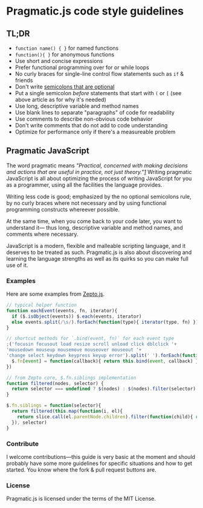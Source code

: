 # Pragmatic.js code style guidelines

## TL;DR

* `function name() { }` for named functions
* `function(){ }` for anonymous functions
* Use short and concise expressions
* Prefer functional programming over for or while loops
* No curly braces for single-line control flow statements such as `if` & friends
* Don't write [semicolons that are optional][optional]
* Put a single semicolon _before_ statements that start with `(` or `[`
  (see above article as for why it's needed)
* Use long, descriptive variable and method names
* Use blank lines to separate "paragraphs" of code for readability
* Use comments to describe non-obvious code behavior
* Don't write comments that do not add to code understanding
* Optimize for performance only if there's a measureable problem

## Pragmatic JavaScript

The word pragmatic means _"Practical, concerned with making decisions 
and actions that are useful in practice, not just theory."[1]_ Writing pragmatic
JavaScript is all about optimizing the process of writing JavaScript for you 
as a programmer, using all the facilities the language provides. 

Writing less code is good; emphasized by the no optional semicolons rule, by 
no curly braces where not necessary and by using functional programming constructs
whereever possible.

At the same time, when you come back to your code later, you want to understand it—
thus long, descriptive variable and method names, and comments where necessary.

JavaScript is a modern, flexible and malleable scripting language, and it deserves
to be treated as such. Pragmatic.js is also about discovering and learning the language
strengths as well as its quirks so you can make full use of it.

### Examples

Here are some examples from [Zepto.js][zepto].

```javascript
// typical helper function
function eachEvent(events, fn, iterator){
  if ($.isObject(events)) $.each(events, iterator)
  else events.split(/\s/).forEach(function(type){ iterator(type, fn) })
}

// shortcut methods for `.bind(event, fn)` for each event type
;('focusin focusout load resize scroll unload click dblclick '+
'mousedown mouseup mousemove mouseover mouseout '+
'change select keydown keypress keyup error').split(' ').forEach(function(event) {
  $.fn[event] = function(callback){ return this.bind(event, callback) }
})

// from Zepto core, $.fn.siblings implementation
function filtered(nodes, selector) {
  return selector === undefined ? $(nodes) : $(nodes).filter(selector)
}

$.fn.siblings = function(selector){
  return filtered(this.map(function(i, el){
    return slice.call(el.parentNode.children).filter(function(child){ return child!==el })
  }), selector)
}
```

### Contribute

I welcome contributions—this guide is very basic at the moment and should probably have some more
guidelines for specific situations and how to get started. You know where the fork & pull request
buttons are.

### License

Pragmatic.js is licensed under the terms of the MIT License.

  [1]: http://en.wiktionary.org/wiki/pragmatic
  [optional]: http://mislav.uniqpath.com/2010/05/semicolons/
  [zepto]: http://zeptojs.com/